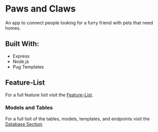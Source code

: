 # Paws and Claws
An app to connect people looking for a furry friend with pets that need homes.

## Built With:
* Express
* Node.js
* Pug Templates

## Feature-List
For a full feature lisit visit the [Feature-List](https://github.com/ZacharyRizer/paws-and-claws/blob/master/documentation/featureList.md).

### Models and Tables
For a full lisit of the tables, models, templates, and endpoints visit the [Database Section](https://github.com/ZacharyRizer/paws-and-claws/blob/master/documentation/database.md).